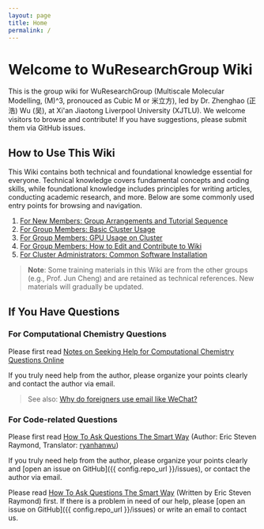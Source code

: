 ```yaml
---
layout: page
title: Home
permalink: /
---
```


# Welcome to WuResearchGroup Wiki

This is the group wiki for WuResearchGroup (Multiscale Molecular Modelling, (M)^3, pronouced as Cubic M or 米立方), led by Dr. Zhenghao (正浩) Wu (吴), at Xi'an Jiaotong Liverpool University (XJTLU). We welcome visitors to browse and contribute! If you have suggestions, please submit them via GitHub issues.


## How to Use This Wiki

This Wiki contains both technical and foundational knowledge essential for everyone. Technical knowledge covers fundamental concepts and coding skills, while foundational knowledge includes principles for writing articles, conducting academic research, and more. Below are some commonly used entry points for browsing and navigation.

1. [For New Members: Group Arrangements and Tutorial Sequence](wiki/new_comers/toc.md)
2. [For Group Members: Basic Cluster Usage](wiki/cluster_usage/cluster_usage.md)
3. [For Group Members: GPU Usage on Cluster](wiki/cluster_usage/gpu_usage.md)
4. [For Group Members: How to Edit and Contribute to Wiki](wiki/how_to_edit/howtodo.md)
5. [For Cluster Administrators: Common Software Installation](wiki/software_installation/softwares.md)

> **Note**: Some training materials in this Wiki are from the other groups (e.g., Prof. Jun Cheng) and are retained as technical references. New materials will gradually be updated.

## If You Have Questions

### For Computational Chemistry Questions

Please first read [Notes on Seeking Help for Computational Chemistry Questions Online](http://sobereva.com/79)

If you truly need help from the author, please organize your points clearly and contact the author via email.

> See also: [Why do foreigners use email like WeChat?](https://www.zhihu.com/question/327715169/answer/2318092465)

### For Code-related Questions

Please first read [How To Ask Questions The Smart Way](https://github.com/ryanhanwu/How-To-Ask-Questions-The-Smart-Way/blob/main/README-zh_CN.md) (Author: Eric Steven Raymond, Translator: [ryanhanwu](https://github.com/ryanhanwu))

If you truly need help from the author, please organize your points clearly and [open an issue on GitHub]({{ config.repo_url }}/issues), or contact the author via email.

Please read [How To Ask Questions The Smart Way](http://www.catb.org/~esr/faqs/smart-questions.html) (Written by Eric Steven Raymond) first. If there is a problem in need of our help, please [open an issue on GitHub]({{ config.repo_url }}/issues) or write an email to contact us.
